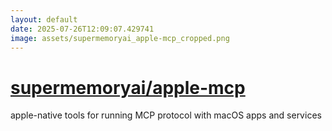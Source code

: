```yaml
---
layout: default
date: 2025-07-26T12:09:07.429741
image: assets/supermemoryai_apple-mcp_cropped.png
---
```


# [supermemoryai/apple-mcp](https://github.com/supermemoryai/apple-mcp)

apple-native tools for running MCP protocol with macOS apps and services
